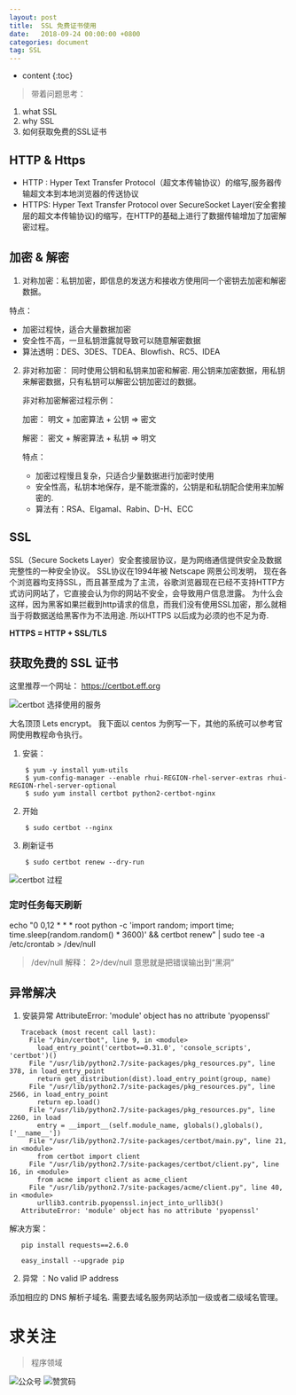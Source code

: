 ```yaml
---
layout: post
title:  SSL 免费证书使用
date:   2018-09-24 00:00:00 +0800
categories: document
tag: SSL
---
```


* content
{:toc}

> 带着问题思考：

  1. what SSL 
  2. why SSL
  3. 如何获取免费的SSL证书

## HTTP & Https

 * HTTP : Hyper Text Transfer Protocol（超文本传输协议）的缩写,服务器传输超文本到本地浏览器的传送协议
 * HTTPS: Hyper Text Transfer Protocol over SecureSocket Layer(安全套接层的超文本传输协议)的缩写，在HTTP的基础上进行了数据传输增加了加密解密过程。
 
## 加密 & 解密
 
 1. 对称加密：私钥加密，即信息的发送方和接收方使用同一个密钥去加密和解密数据。
 
   特点：
   * 加密过程快，适合大量数据加密
   * 安全性不高，一旦私钥泄露就导致可以随意解密数据
   * 算法透明：DES、3DES、TDEA、Blowfish、RC5、IDEA
 
 2. 非对称加密： 同时使用公钥和私钥来加密和解密. 用公钥来加密数据，用私钥来解密数据，只有私钥可以解密公钥加密过的数据。
    
    非对称加密解密过程示例：
    
    加密： 明文 + 加密算法 + 公钥 => 密文 
    
    解密： 密文 + 解密算法 + 私钥 => 明文
    
    特点：
    * 加密过程慢且复杂，只适合少量数据进行加密时使用
    * 安全性高，私钥本地保存，是不能泄露的，公钥是和私钥配合使用来加解密的.
    * 算法有：RSA、Elgamal、Rabin、D-H、ECC
    
## SSL
 
 SSL（Secure Sockets Layer）安全套接层协议，是为网络通信提供安全及数据完整性的一种安全协议。 SSL协议在1994年被 Netscape 网景公司发明，
 现在各个浏览器均支持SSL，而且甚至成为了主流，谷歌浏览器现在已经不支持HTTP方式访问网站了，它直接会认为你的网站不安全，会导致用户信息泄露。
 为什么会这样，因为黑客如果拦截到http请求的信息，而我们没有使用SSL加密，那么就相当于将数据送给黑客作为不法用途.
 所以HTTPS 以后成为必须的也不足为奇.
 
 **HTTPS = HTTP + SSL/TLS**

## 获取免费的 SSL 证书

 这里推荐一个网址： https://certbot.eff.org
 
 ![certbot 选择使用的服务](https://torgor.github.io/styles/images/ssl/ssl-certbot.png)
 
 
 大名顶顶 Lets encrypt。
 我下面以 centos 为例写一下，其他的系统可以参考官网使用教程命令执行。

 1. 安装：    
```
    $ yum -y install yum-utils
    $ yum-config-manager --enable rhui-REGION-rhel-server-extras rhui-REGION-rhel-server-optional
    $ sudo yum install certbot python2-certbot-nginx

```

 2. 开始
 
```
    $ sudo certbot --nginx
```

 3. 刷新证书
```
    $ sudo certbot renew --dry-run
```


![certbot 过程](https://torgor.github.io/styles/images/ssl/ssl-certbot-start.png)

### 定时任务每天刷新
 
 echo "0 0,12 * * * root python -c 'import random; import time; time.sleep(random.random() * 3600)' 
 && certbot renew" | sudo tee -a /etc/crontab > /dev/null
 
 > /dev/null 解释：
 2>/dev/null
 意思就是把错误输出到“黑洞”

## 异常解决

1. 安装异常 AttributeError: 'module' object has no attribute 'pyopenssl'
 ``` 
    Traceback (most recent call last):
      File "/bin/certbot", line 9, in <module>
        load_entry_point('certbot==0.31.0', 'console_scripts', 'certbot')()
      File "/usr/lib/python2.7/site-packages/pkg_resources.py", line 378, in load_entry_point
        return get_distribution(dist).load_entry_point(group, name)
      File "/usr/lib/python2.7/site-packages/pkg_resources.py", line 2566, in load_entry_point
        return ep.load()
      File "/usr/lib/python2.7/site-packages/pkg_resources.py", line 2260, in load
        entry = __import__(self.module_name, globals(),globals(), ['__name__'])
      File "/usr/lib/python2.7/site-packages/certbot/main.py", line 21, in <module>
        from certbot import client
      File "/usr/lib/python2.7/site-packages/certbot/client.py", line 16, in <module>
        from acme import client as acme_client
      File "/usr/lib/python2.7/site-packages/acme/client.py", line 40, in <module>
        urllib3.contrib.pyopenssl.inject_into_urllib3()
    AttributeError: 'module' object has no attribute 'pyopenssl'
 ```
 解决方案：
 
 ``` 
    pip install requests==2.6.0
    
    easy_install --upgrade pip

 ```

 2. 异常 ：No valid IP address
   
  添加相应的 DNS 解析子域名. 需要去域名服务网站添加一级或者二级域名管理。
  
  
# 求关注
> 程序领域

![公众号](https://torgor.github.io/styles/images/my-public-ma.png)
![赞赏码](https://torgor.github.io/styles/images/my-zanshang-ma.png)
